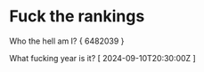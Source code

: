 # Fuck the rankings

Who the hell am I?
{ 6482039 }

What fucking year is it?
[ 2024-09-10T20:30:00Z ]
